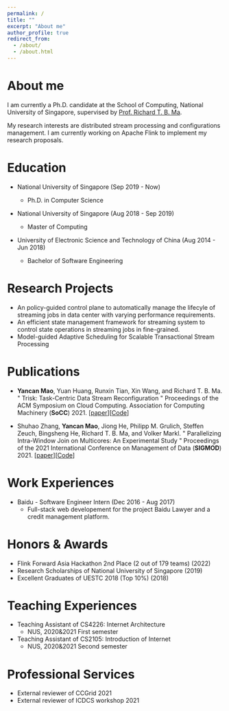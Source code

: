 ```yaml
---
permalink: /
title: ""
excerpt: "About me"
author_profile: true
redirect_from: 
  - /about/
  - /about.html
---
```



About me
======

I am currently a Ph.D. candidate at the School of Computing, National University of Singapore, supervised by [Prof. Richard T. B. Ma](https://richard-ma.netlify.app/). 

<!-- My research interests are in hardware accelerator, FPGAs, heterogeneous computing, graph processing and database systems. -->
My research interests are distributed stream processing and configurations management. I am currently working on Apache Flink to implement my research proposals.

Education
======

* National University of Singapore (Sep 2019 - Now)
  * Ph.D. in Computer Science

* National University of Singapore (Aug 2018 - Sep 2019)
  * Master of Computing

* University of Electronic Science and Technology of China (Aug 2014 - Jun 2018)
  * Bachelor of Software Engineering

<!-- Contact
======
Email: maoyancan@comp.nus.edu.sg -->

Research Projects
======
* An policy-guided control plane to automatically manage the lifecyle of streaming jobs in data center with varying performance requirements.
* An efficient state management framework for streaming system to control state operations in streaming jobs in fine-grained.
* Model-guided Adaptive Scheduling for Scalable Transactional Stream Processing


Publications
======


* **Yancan Mao**, Yuan Huang, Runxin Tian, Xin Wang, and Richard T. B. Ma. " Trisk: Task-Centric Data Stream Reconfiguration "  Proceedings of the ACM Symposium on Cloud Computing. Association for Computing Machinery (**SoCC**) 2021. [[paper](https://doi.org/10.1145/3472883.3487010)][[Code](https://github.com/sane-lab/Trisk)] 

* Shuhao Zhang, **Yancan Mao**, Jiong He, Philipp M. Grulich, Steffen Zeuch, Bingsheng He, Richard T. B. Ma, and Volker Markl. " Parallelizing Intra-Window Join on Multicores: An Experimental Study " Proceedings of the 2021 International Conference on Management of Data (**SIGMOD**) 2021. [[paper](https://doi-org.libproxy1.nus.edu.sg/10.1145/3448016.3452793)][[Code](https://github.com/intellistream/AllianceDB)]


Work Experiences
======
* Baidu - Software Engineer Intern (Dec 2016 - Aug 2017)
  * Full-stack web developement for the project Baidu Lawyer and a credit management platform. 


Honors & Awards
======
* Flink Forward Asia Hackathon 2nd Place (2 out of 179 teams) (2022)
* Research Scholarships of National University of Singapore (2019)
* Excellent Graduates of UESTC 2018 (Top 10\%) (2018)


Teaching Experiences
======
* Teaching Assistant of CS4226: Internet Architecture
  * NUS, 2020&2021 First semester
* Teaching Assistant of CS2105: Introduction of Internet
  * NUS, 2020&2021 Second semester

<!-- Talks
======
* Xilinx Adaptive Compute Clusters (XACC) Technique Talk, 2021 [[link](https://xilinx.github.io/xacc/xacc_tech_talks.html)]
* Xilinx University Program Winter Camp invited talk, 2021
* Invited talk at Georgia Tech seminar, 2021 -->

Professional Services
======
* External reviewer of CCGrid 2021
* External reviewer of ICDCS workshop 2021


<br/><br/>
<script type="text/javascript" id="clustrmaps" src="//clustrmaps.com/map_v2.js?d=H5M20D9A_bB0y1IzxQRSCXjjDcaDJ1bVvOfPMO5fnfc&cl=ffffff&w=a"></script>
